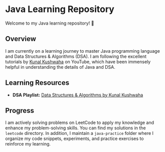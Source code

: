 # Java Learning Repository

Welcome to my Java learning repository! 🚀

## Overview

I am currently on a learning journey to master Java programming language and Data Structures & Algorithms (DSA). I am following the excellent tutorials by [Kunal Kushwaha](https://www.youtube.com/playlist?list=PL9gnSGHSqcnr_DxHsP7AW9ftq0AtAyYqJ) on YouTube, which have been immensely helpful in understanding the details of Java and DSA.

## Learning Resources

- **DSA Playlist:** [Data Structures & Algorithms by Kunal Kushwaha](https://www.youtube.com/playlist?list=PL9gnSGHSqcnr_DxHsP7AW9ftq0AtAyYqJ) 

## Progress

I am actively solving problems on LeetCode to apply my knowledge and enhance my problem-solving skills. You can find my solutions in the `leetcode` directory.
In addition, I maintain a `java-practice` folder where I organize my code snippets, experiments, and practice exercises to reinforce my learning.
